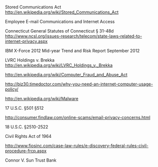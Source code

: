 Stored Communications Act
http://en.wikipedia.org/wiki/Stored_Communications_Act

Employee E-mail Communications and Internet Access

Connecticut
General Statutes of Connecticut § 31-48d
http://www.ncsl.org/issues-research/telecom/state-laws-related-to-internet-privacy.aspx

IBM X-Force 2012
Mid-year Trend and Risk Report
September 2012


LVRC Holdings v. Brekka
http://en.wikipedia.org/wiki/LVRC_Holdings_v._Brekka

http://en.wikipedia.org/wiki/Computer_Fraud_and_Abuse_Act

http://biz30.timedoctor.com/why-you-need-an-internet-computer-usage-policy/

http://en.wikipedia.org/wiki/Malware

17 U.S.C. §501 §512

http://consumer.findlaw.com/online-scams/email-privacy-concerns.html

18 U.S.C. §2510-2522

Civil Rights Act of 1964

http://www.fiosinc.com/case-law-rules/e-discovery-federal-rules-civil-procedure-frcp.aspx

Connor V. Sun Trust Bank


